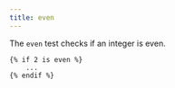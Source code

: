 ```yaml
---
title: even
---
```


The `even` test checks if an integer is even.

```twig
{% if 2 is even %}
	...
{% endif %}
```